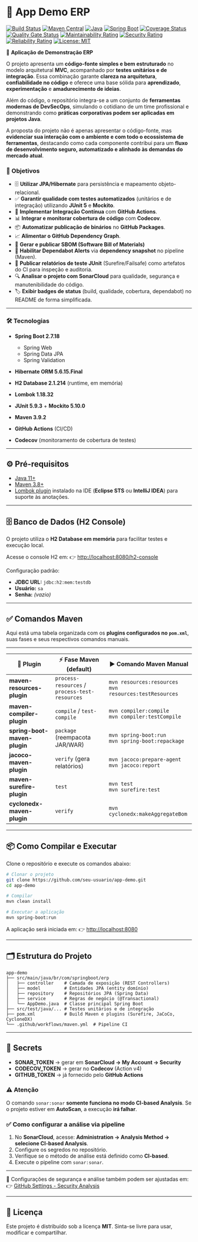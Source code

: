 # 📘 App Demo ERP

[![Build Status](https://github.com/ramiralvesmelo/app-demo/actions/workflows/maven.yml/badge.svg)](https://github.com/ramiralvesmelo/app-demo/actions/workflows/maven.yml)
[![Maven Central](https://img.shields.io/maven-central/v/org.springframework.boot/spring-boot-starter.svg?logo=apache-maven)](https://search.maven.org/artifact/org.springframework.boot/spring-boot-starter)
[![Java](https://img.shields.io/badge/Java-11-blue.svg?logo=java)](https://adoptium.net/)
[![Spring Boot](https://img.shields.io/badge/Spring%20Boot-2.7.18-brightgreen.svg?logo=springboot)](https://spring.io/projects/spring-boot)
[![Coverage Status](https://img.shields.io/codecov/c/github/ramiralvesmelo/app-demo?logo=codecov)](https://app.codecov.io/gh/ramiralvesmelo/app-demo)
[![Quality Gate Status](https://sonarcloud.io/api/project_badges/measure?project=ramiralvesmelo_app-demo&metric=alert_status)](https://sonarcloud.io/dashboard?id=ramiralvesmelo_app-demo)
[![Maintainability Rating](https://sonarcloud.io/api/project_badges/measure?project=ramiralvesmelo_app-demo&metric=sqale_rating)](https://sonarcloud.io/dashboard?id=ramiralvesmelo_app-demo)
[![Security Rating](https://sonarcloud.io/api/project_badges/measure?project=ramiralvesmelo_app-demo&metric=security_rating)](https://sonarcloud.io/dashboard?id=ramiralvesmelo_app-demo)
[![Reliability Rating](https://sonarcloud.io/api/project_badges/measure?project=ramiralvesmelo_app-demo&metric=reliability_rating)](https://sonarcloud.io/dashboard?id=ramiralvesmelo_app-demo)
[![License: MIT](https://img.shields.io/badge/License-MIT-yellow.svg)](LICENSE)

📘 **Aplicação de Demonstração ERP**

O projeto apresenta um **código-fonte simples e bem estruturado** no modelo arquitetural **MVC**, acompanhado por **testes unitários e de integração**. Essa combinação garante **clareza na arquitetura**, **confiabilidade no código** e oferece uma base sólida para **aprendizado**, **experimentação** e **amadurecimento de ideias**.

Além do código, o repositório integra-se a um conjunto de **ferramentas modernas de DevSecOps**, simulando o cotidiano de um time profissional e demonstrando como **práticas corporativas podem ser aplicadas em projetos Java**.

A proposta do projeto não é apenas apresentar o código-fonte, mas **evidenciar sua interação com o ambiente e com todo o ecossistema de ferramentas**, destacando como cada componente contribui para um **fluxo de desenvolvimento seguro, automatizado e alinhado às demandas do mercado atual**.

### 🎯 Objetivos

* 🗄️ **Utilizar JPA/Hibernate** para persistência e mapeamento objeto-relacional.
* ✅ **Garantir qualidade com testes automatizados** (unitários e de integração) utilizando **JUnit 5** e **Mockito**.
* 🔄 **Implementar Integração Contínua** com **GitHub Actions**.
* 📊 **Integrar e monitorar cobertura de código** com **Codecov**.
* 📦 **Automatizar publicação de binários** no **GitHub Packages**.
* 📈 **Alimentar o GitHub Dependency Graph**.
* 📄 **Gerar e publicar SBOM (Software Bill of Materials)**
* 🚨 **Habilitar Dependabot Alerts** via **dependency snapshot** no pipeline (Maven).
* 📑 **Publicar relatórios de teste JUnit** (Surefire/Failsafe) como artefatos do CI para inspeção e auditoria.
* 🔍 **Analisar o projeto com SonarCloud** para qualidade, segurança e manutenibilidade do código.
* 🏷️ **Exibir badges de status** (build, qualidade, cobertura, dependabot) no README de forma simplificada.

---

### 🛠️ Tecnologias

* **Spring Boot 2.7.18**

  * Spring Web
  * Spring Data JPA
  * Spring Validation
* **Hibernate ORM 5.6.15.Final**
* **H2 Database 2.1.214** (runtime, em memória)
* **Lombok 1.18.32**
* **JUnit 5.9.3** + **Mockito 5.10.0**
* **Maven 3.9.2**
* **GitHub Actions** (CI/CD)
* **Codecov** (monitoramento de cobertura de testes)

---

## ⚙️ Pré-requisitos

* [Java 11+](https://adoptium.net/)
* [Maven 3.8+](https://maven.apache.org/)
* [Lombok plugin](https://projectlombok.org/setup/) instalado na IDE (**Eclipse STS** ou **IntelliJ IDEA**) para suporte às anotações.

---

## 🗄️ Banco de Dados (H2 Console)

O projeto utiliza o **H2 Database em memória** para facilitar testes e execução local.

Acesse o console H2 em:
👉 [http://localhost:8080/h2-console](http://localhost:8080/h2-console)

Configuração padrão:

* **JDBC URL:** `jdbc:h2:mem:testdb`
* **Usuário:** `sa`
* **Senha:** *(vazio)*

---

## ✅ Comandos Maven

Aqui está uma tabela organizada com os **plugins configurados no `pom.xml`**, suas fases e seus respectivos comandos manuais.

---

| 🔌 Plugin                    | ⚡ Fase Maven (default)                         | ▶️ Comando Maven Manual                                      |
| ---------------------------- | ---------------------------------------------- | ------------------------------------------------------------ |
| **maven-resources-plugin**   | `process-resources` / `process-test-resources` | `mvn resources:resources` <br> `mvn resources:testResources` |
| **maven-compiler-plugin**    | `compile` / `test-compile`                     | `mvn compiler:compile` <br> `mvn compiler:testCompile`       |
| **spring-boot-maven-plugin** | `package` (reempacota JAR/WAR)                 | `mvn spring-boot:run` <br> `mvn spring-boot:repackage`       |
| **jacoco-maven-plugin**      | `verify` (gera relatórios)                     | `mvn jacoco:prepare-agent` <br> `mvn jacoco:report`          |
| **maven-surefire-plugin**    | `test`                                         | `mvn test` <br> `mvn surefire:test`                          |
| **cyclonedx-maven-plugin**   | `verify`                                       | `mvn cyclonedx:makeAggregateBom`                             |

---

## 📦 Como Compilar e Executar

Clone o repositório e execute os comandos abaixo:

```bash
# Clonar o projeto
git clone https://github.com/seu-usuario/app-demo.git
cd app-demo

# Compilar
mvn clean install

# Executar a aplicação
mvn spring-boot:run
```

A aplicação será iniciada em:
👉 [http://localhost:8080](http://localhost:8080)

---

## 🗂️ Estrutura do Projeto

```
app-demo
├── src/main/java/br/com/springboot/erp
│   ├── controller    # Camada de exposição (REST Controllers)
│   ├── model         # Entidades JPA (entity domínio)
│   ├── repository    # Repositórios JPA (Spring Data)
│   ├── service       # Regras de negócio (@Transactional)
│   └── AppDemo.java  # Classe principal Spring Boot
├── src/test/java/... # Testes unitários e de integração
├── pom.xml           # Build Maven e plugins (Surefire, JaCoCo, CycloneDX)
└── .github/workflows/maven.yml  # Pipeline CI
```

---

## 🔐 Secrets

* **SONAR\_TOKEN** → gerar em **SonarCloud → My Account → Security**
* **CODECOV\_TOKEN** → gerar no **Codecov** (Action v4)
* **GITHUB\_TOKEN** → já fornecido pelo **GitHub Actions**  

### ⚠️ Atenção

O comando `sonar:sonar` **somente funciona no modo CI-based Analysis**.
Se o projeto estiver em **AutoScan**, a execução **irá falhar**.

### ✅ Como configurar a análise via pipeline

1. No **SonarCloud**, acesse:
   **Administration → Analysis Method → selecione CI-based Analysis**.
2. Configure os segredos no repositório.
3. Verifique se o método de análise está definido como **CI-based**.
4. Execute o pipeline com `sonar:sonar`.

---

📍 Configurações de segurança e análise também podem ser ajustadas em:
👉 [GitHub Settings - Security Analysis](https://github.com/ramiralvesmelo/app-demo/settings/security_analysis)

---

## 📜 Licença

Este projeto é distribuído sob a licença **MIT**.
Sinta-se livre para usar, modificar e compartilhar.
